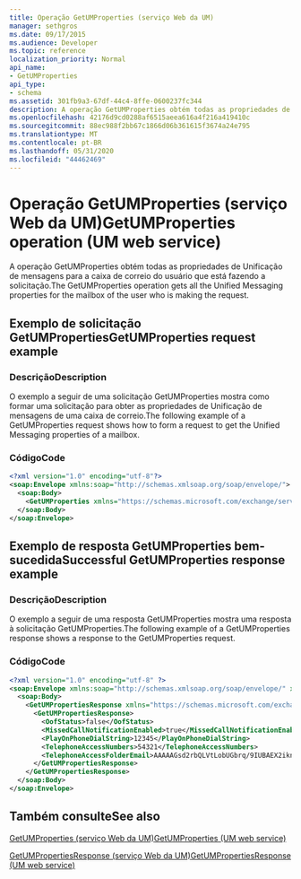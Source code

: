 ```yaml
---
title: Operação GetUMProperties (serviço Web da UM)
manager: sethgros
ms.date: 09/17/2015
ms.audience: Developer
ms.topic: reference
localization_priority: Normal
api_name:
- GetUMProperties
api_type:
- schema
ms.assetid: 301fb9a3-67df-44c4-8ffe-0600237fc344
description: A operação GetUMProperties obtém todas as propriedades de Unificação de mensagens para a caixa de correio do usuário que está fazendo a solicitação.
ms.openlocfilehash: 42176d9cd0288af6515aeea616a4f216a419410c
ms.sourcegitcommit: 88ec988f2bb67c1866d06b361615f3674a24e795
ms.translationtype: MT
ms.contentlocale: pt-BR
ms.lasthandoff: 05/31/2020
ms.locfileid: "44462469"
---
```

# <a name="getumproperties-operation-um-web-service"></a><span data-ttu-id="54910-103">Operação GetUMProperties (serviço Web da UM)</span><span class="sxs-lookup"><span data-stu-id="54910-103">GetUMProperties operation (UM web service)</span></span>

<span data-ttu-id="54910-104">A operação GetUMProperties obtém todas as propriedades de Unificação de mensagens para a caixa de correio do usuário que está fazendo a solicitação.</span><span class="sxs-lookup"><span data-stu-id="54910-104">The GetUMProperties operation gets all the Unified Messaging properties for the mailbox of the user who is making the request.</span></span>
  
## <a name="getumproperties-request-example"></a><span data-ttu-id="54910-105">Exemplo de solicitação GetUMProperties</span><span class="sxs-lookup"><span data-stu-id="54910-105">GetUMProperties request example</span></span>

### <a name="description"></a><span data-ttu-id="54910-106">Descrição</span><span class="sxs-lookup"><span data-stu-id="54910-106">Description</span></span>

<span data-ttu-id="54910-107">O exemplo a seguir de uma solicitação GetUMProperties mostra como formar uma solicitação para obter as propriedades de Unificação de mensagens de uma caixa de correio.</span><span class="sxs-lookup"><span data-stu-id="54910-107">The following example of a GetUMProperties request shows how to form a request to get the Unified Messaging properties of a mailbox.</span></span>
  
### <a name="code"></a><span data-ttu-id="54910-108">Código</span><span class="sxs-lookup"><span data-stu-id="54910-108">Code</span></span>

```XML
<?xml version="1.0" encoding="utf-8"?>
<soap:Envelope xmlns:soap="http://schemas.xmlsoap.org/soap/envelope/">
  <soap:Body>
    <GetUMProperties xmlns="https://schemas.microsoft.com/exchange/services/2006/messages" />
  </soap:Body>
</soap:Envelope>
```

## <a name="successful-getumproperties-response-example"></a><span data-ttu-id="54910-109">Exemplo de resposta GetUMProperties bem-sucedida</span><span class="sxs-lookup"><span data-stu-id="54910-109">Successful GetUMProperties response example</span></span>

### <a name="description"></a><span data-ttu-id="54910-110">Descrição</span><span class="sxs-lookup"><span data-stu-id="54910-110">Description</span></span>

<span data-ttu-id="54910-111">O exemplo a seguir de uma resposta GetUMProperties mostra uma resposta à solicitação GetUMProperties.</span><span class="sxs-lookup"><span data-stu-id="54910-111">The following example of a GetUMProperties response shows a response to the GetUMProperties request.</span></span>
  
### <a name="code"></a><span data-ttu-id="54910-112">Código</span><span class="sxs-lookup"><span data-stu-id="54910-112">Code</span></span>

```XML
<?xml version="1.0" encoding="utf-8" ?>
<soap:Envelope xmlns:soap="http://schemas.xmlsoap.org/soap/envelope/" xmlns:xsi="http://www.w3.org/2001/XMLSchema-instance" xmlns:xsd="http://www.w3.org/2001/XMLSchema">
  <soap:Body>
    <GetUMPropertiesResponse xmlns="https://schemas.microsoft.com/exchange/services/2006/messages">
      <GetUMPropertiesResponse>
        <OofStatus>false</OofStatus> 
        <MissedCallNotificationEnabled>true</MissedCallNotificationEnabled> 
        <PlayOnPhoneDialString>12345</PlayOnPhoneDialString> 
        <TelephoneAccessNumbers>54321</TelephoneAccessNumbers> 
        <TelephoneAccessFolderEmail>AAAAAGsd2rbQLVtLobUGbrq/9IUBAEX2ikn/L8JJtI5WHI0FAW8AAAFXHhsAAA==</TelephoneAccessFolderEmail> 
      </GetUMPropertiesResponse>
    </GetUMPropertiesResponse>
  </soap:Body>
</soap:Envelope>
```

## <a name="see-also"></a><span data-ttu-id="54910-113">Também consulte</span><span class="sxs-lookup"><span data-stu-id="54910-113">See also</span></span>



[<span data-ttu-id="54910-114">GetUMProperties (serviço Web da UM)</span><span class="sxs-lookup"><span data-stu-id="54910-114">GetUMProperties (UM web service)</span></span>](getumproperties-um-web-service.md)
  
[<span data-ttu-id="54910-115">GetUMPropertiesResponse (serviço Web da UM)</span><span class="sxs-lookup"><span data-stu-id="54910-115">GetUMPropertiesResponse (UM web service)</span></span>](getumpropertiesresponse-um-web-service.md)

